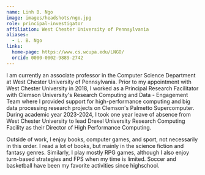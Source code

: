 ```yaml
---
name: Linh B. Ngo
image: images/headshots/ngo.jpg
role: principal-investigator
affiliation: West Chester University of Pennsylvania
aliases:
  - L. B. Ngo
links:
  home-page: https://www.cs.wcupa.edu/LNGO/
  orcid: 0000-0002-9889-2742
---
```


I am currently an associate professor in the Computer Science Department at West Chester University of Pennsylvania. Prior to my appointment with West Chester University in 2018, I worked as a Principal Research Facilitator with Clemson University's Research Computing and Data - Engagement Team where I provided support for high-performance computing and big data processing research projects on Clemson's Palmetto Supercomputer. During academic year 2023-2024, I took one year leave of absence from West Chester University to lead Drexel University Research Computing Facility as their Director of High Performance Computing.

Outside of work, I enjoy books, computer games, and sport, not necessarily in this order. I read a lot of books, but mainly in the science fiction and fantasy genres. Similarly, I play mostly RPG games, although I also enjoy turn-based strategies and FPS when my time is limited. Soccer and basketball have been my favorite activities since highschool.
